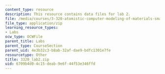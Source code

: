```yaml
---
content_type: resource
description: This resource contains data files for lab 2.
file: /media/courses/3-320-atomistic-computer-modeling-of-materials-sma-5107-spring-2005/6709b4d04c15deab9e6f44f53e346ffd_3320_lab2.zip
file_type: application/zip
learning_resource_types:
- Labs
ocw_type: OCWFile
parent_title: Labs
parent_type: CourseSection
parent_uid: 4e3b32c3-b8ab-32af-dae9-bdfc1301e7fe
resourcetype: Other
title: 3320_lab2.zip
uid: 6709b4d0-4c15-deab-9e6f-44f53e346ffd
---
```

